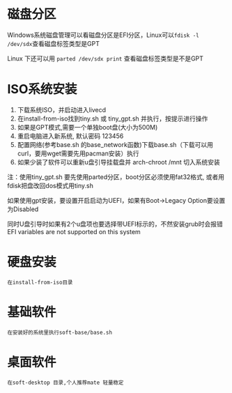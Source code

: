 磁盘分区
===
   Windows系统磁盘管理可以看磁盘分区是EFI分区，Linux可以`fdisk -l /dev/sdx`查看磁盘标签类型是GPT

   Linux 下还可以用 `parted /dev/sdx print` 查看磁盘标签类型是不是GPT


ISO系统安装
===
1. 下载系统ISO，并启动进入livecd
2. 在install-from-iso找到tiny.sh 或 tiny_gpt.sh 并执行，按提示进行操作
3. 如果是GPT模式,需要一个单独boot盘(大小为500M)
4. 重启电脑进入新系统, 默认密码 123456
5. 配置网络(参考base.sh 的base_network函数)下载base.sh（下载可以用curl，要用wget需要先用pacman安装）执行
6. 如果少装了软件可以重新u盘引导挂载盘并 arch-chroot /mnt 切入系统安装

注：使用tiny_gpt.sh 要先使用parted分区，boot分区必须使用fat32格式, 或者用fdisk把盘改回dos模式用tiny.sh

   如果使用gpt安装，要设置开启启动为UEFI，如果有Boot->Legacy Option要设置为Disabled

   同时U盘引导时如果有2个u盘项也要选择带UEFI标示的，不然安装grub时会报错 EFI variables are not supported on this system

硬盘安装
===
    在install-from-iso目录

基础软件
===
    在安装好的系统里执行soft-base/base.sh

桌面软件
===
    在soft-desktop 目录,个人推荐mate 轻量稳定
